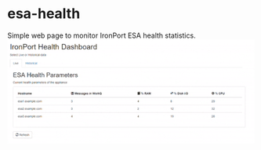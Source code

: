 # esa-health
Simple web page to monitor IronPort ESA health statistics.
![Screenshot](https://github.com/blandco/esa-health/blob/master/esa-dashboard-gif.gif)
